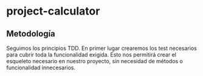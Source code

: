 # project-calculator

## Metodología

Seguimos los principios TDD. En primer lugar crearemos los test necesarios para cubrir toda la funcionalidad exigida. Esto nos permitirá crear el esqueleto necesario en nuestro proyecto, sin necesidad de métodos o funcionalidad innecesarios.
